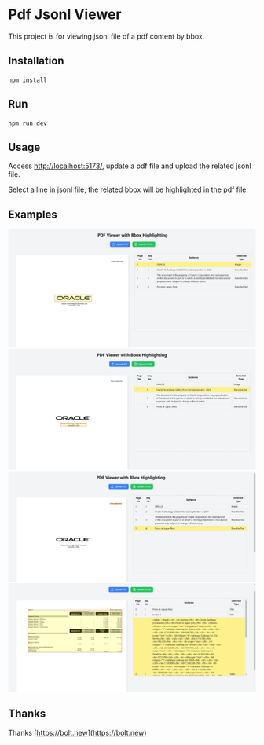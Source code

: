 # Pdf Jsonl Viewer

This project is for viewing jsonl file of a pdf content by bbox.

## Installation

```shell
npm install
```

## Run

```
npm run dev
```

## Usage

Access [http://localhost:5173/](http://localhost:5173/), update a pdf file and upload the related jsonl file.

Select a line in jsonl file, the related bbox will be highlighted in the pdf file.

## Examples

![](./images/example1.jpg)
![](./images/example2.jpg)
![](./images/example3.jpg)
![](./images/example4.jpg)

## Thanks

Thanks [https://bolt.new](https://bolt.new)